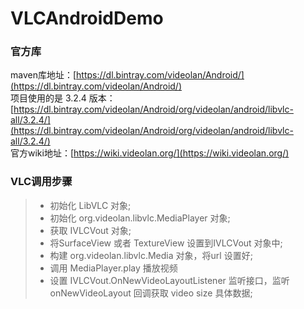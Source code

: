 # VLCAndroidDemo

### 官方库
maven库地址：[https://dl.bintray.com/videolan/Android/](https://dl.bintray.com/videolan/Android/)
<br/>项目使用的是 3.2.4 版本：[https://dl.bintray.com/videolan/Android/org/videolan/android/libvlc-all/3.2.4/](https://dl.bintray.com/videolan/Android/org/videolan/android/libvlc-all/3.2.4/)
<br/>官方wiki地址：[https://wiki.videolan.org/](https://wiki.videolan.org/)

### VLC调用步骤
> * 初始化 LibVLC 对象;
> * 初始化 org.videolan.libvlc.MediaPlayer 对象;
> * 获取 IVLCVout 对象;
> * 将SurfaceView 或者 TextureView 设置到IVLCVout 对象中;
> * 构建 org.videolan.libvlc.Media 对象，将url 设置好;
> * 调用 MediaPlayer.play 播放视频
> * 设置 IVLCVout.OnNewVideoLayoutListener 监听接口，监听onNewVideoLayout 回调获取 video size 具体数据;


